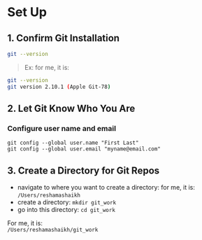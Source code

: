 # Set Up

## 1.  Confirm Git Installation
```bash
git --version
```

>Ex:  for me, it is:  
```bash
git --version
git version 2.10.1 (Apple Git-78)
```
  
## 2.  Let Git Know Who You Are

### Configure user name and email 
`git config --global user.name "First Last"`  
`git config --global user.email "myname@email.com"`  

## 3. Create a Directory for Git Repos
* navigate to where you want to create a directory:  for me, it is:  `/Users/reshamashaikh`
* create a directory:  `mkdir git_work`
* go into this directory:  `cd git_work`

For me, it is:   
`/Users/reshamashaikh/git_work`  
